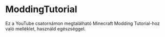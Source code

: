 ModdingTutorial
===============
Ez a YouTube csatornámon megtalálható Minecraft Modding Tutorial-hoz való melléklet, használd egészséggel.
